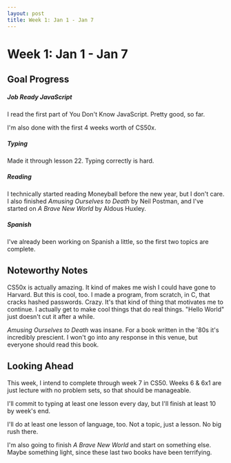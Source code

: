 ```yaml
---
layout: post
title: Week 1: Jan 1 - Jan 7
---
```

# Week 1: Jan 1 - Jan 7

## Goal Progress

##### Job Ready JavaScript
I read the first part of You Don't Know JavaScript. Pretty good, so far.

I'm also done with the first 4 weeks worth of CS50x.

##### Typing
Made it through lesson 22. Typing correctly is hard.

##### Reading
I technically started reading Moneyball before the new year, but I don't care. I also finished *Amusing Ourselves to Death* by Neil Postman, and I've started on *A Brave New World* by Aldous Huxley.

##### Spanish
I've already been working on Spanish a little, so the first two topics are complete.

## Noteworthy Notes
CS50x is actually amazing. It kind of makes me wish I could have gone to Harvard. But this is cool, too. I made a program, from scratch, in C, that cracks hashed passwords. Crazy. It's that kind of thing that motivates me to continue. I actually get to make cool things that do real things. "Hello World" just doesn't cut it after a while.

*Amusing Ourselves to Death* was insane. For a book written in the '80s it's incredibly prescient. I won't go into any response in this venue, but everyone should read this book.


## Looking Ahead
This week, I intend to complete through week 7 in CS50. Weeks 6 & 6x1 are just lecture with no problem sets, so that should be manageable.

I'll commit to typing at least one lesson every day, but I'll finish at least 10 by week's end.

I'll do at least one lesson of language, too. Not a topic, just a lesson. No big rush there.

I'm also going to finish *A Brave New World* and start on something else. Maybe something light, since these last two books have been terrifying.
